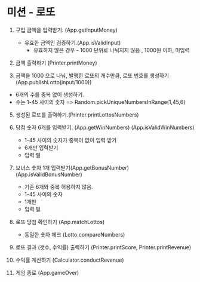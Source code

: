 # 미션 - 로또

1. 구입 금액을 입력받기. (App.getInputMoney)

   - 유효한 금액인 검증하기.(App.isValidInput)
     - 유효하지 않은 경우 - 1000 단위로 나눠지지 않음 , 1000원 이하, 미입력

2. 금액 출력하기 (Printer.printMoney)

3. 금액을 1000 으로 나눠, 발행한 로또의 개수만큼, 로또 번호를 생성하기 (App.publishLotto(input/1000))

- 6개의 수를 중복 없이 생성하기.
- 수는 1-45 사이의 숫자
  => Random.pickUniqueNumbersInRange(1,45,6)

5. 생성된 로또를 출력하기.(Printer.printLottosNumbers)

6. 당첨 숫자 6개를 입력받기. (App.getWinNumbers)
   (App.isValidWinNumbers)

   - 1-45 사이의 숫자가 중복이 없이 입력 받기
   - 6개만 입력받기
   - 입력 필

7. 보너스 숫자 1개 입력받기(App.getBonusNumber)
   (App.isValidBonusNumber)

   - 기존 6개와 중복 허용하지 않음.
   - 1-45 사이의 숫자
   - 1개만
   - 입력 필

8. 로또 당첨 확인하기 (App.matchLottos)

   - 동일한 숫자 체크 (Lotto.compareNumbers)

9. 로또 결과 (갯수, 수익률) 출력하기 (Printer.printScore, Printer.printRevenue)

10. 수익률 계산하기 (Calculator.conductRevenue)

11. 게임 종료 (App.gameOver)
